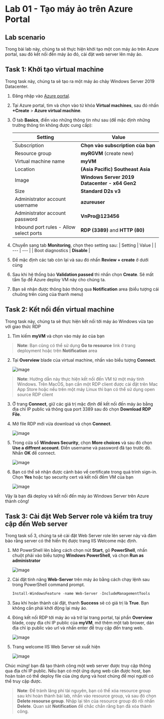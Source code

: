 # Lab 01 - Tạo máy ảo trên Azure Portal

## Lab scenario
Trong bài lab này, chúng ta sẽ thực hiện khởi tạo một con máy ảo trên Azure portal, sau đó kết nối đến máy ảo đó, cài đặt web server lên máy ảo.

## Task 1: Khởi tạo virtual machine
Trong task này, chúng ta sẽ tạo ra một máy ảo chảy Windows Server 2019 Datacenter.

1. Đăng nhập vào [Azure portal](https://portal.azure.com).

1. Tại Azure portal, tìm và chọn vào từ khóa **Virtual machines**, sau đó nhấn **+Create** > **Azure virtual machine**.

1. Ở tab **Basics**, điền vào những thông tin như sau (để mặc định những trường thông tin không được cung cấp):

    | Setting | Value |
    | --- | --- |
    | Subscription | **Chọn vào subscription của bạn** |
    | Resource group | **myRGVM** (create new) |
    | Virtual machine name  | **myVM** |
    | Location | **(Asia Pacific) Southeast Asia** |
    | Image | **Windows Server 2019 Datacenter - x64 Gen2** |
    | Size | **Standard D2s v3** |
    | Administrator account username | **azureuser** |
    | Administrator account password | **VnPro@123456** |
    | Inbound port rules - Allow select ports | **RDP (3389)** and **HTTP (80)** |

1. Chuyển sang tab **Monitoring**, chọn theo setting sau:
    | Setting | Value |
    | --- | --- |
    | Boot diagnostics | **Disable** |

1. Để mặc định các tab còn lại và sau đó nhấn **Review + create** ở dưới cùng

1. Sau khi hệ thống báo **Validation passed** thì nhấn chọn **Create**. Sẽ mất tầm 5p để Azure deploy VM này cho chúng ta.

1. Bạn sẽ nhận được thông báo thông qua **Notification** area (biểu tượng cái chuông trên cùng của thanh menu)


## Task 2: Kết nối đến virtual machine
Trong task này, chúng ta sẽ thực hiện kết nối tới máy ảo Windows vừa tạo với giao thức RDP

1. Tìm kiếm **myVM** và chọn vào máy ảo của bạn

>**Note**: Bạn cũng có thể sử dụng **Go to resource** link ở trang deployment hoặc trên **Notification** area

2. Tại **Overview** blade của virtual machine, nhấn vào biểu tượng **Connect**.

    ![image](../media/lab01.png)

>**Note**: Hướng dẫn này thực hiện kết nối đến VM từ một máy tính Windows. Trên MacOS, bạn cần một RDP client được cài đặt trên Mac App Store hoặc nếu trên một máy Linux thì bạn có thể sử dụng open source RDP client

3. Ở trang **Connect**, giữ các giá trị mặc định để kết nối đến máy ảo bằng địa chỉ IP public và thông qua port 3389 sau đó chọn **Download RDP File**.

4. Mở file RDP mới vừa download và chọn **Connect**.

    ![image](../media/lab01a.png)

5. Trong cửa sổ **Windows Security**, chọn **More choices** và sau đó chọn **Use a diffrent account**. Điền username và password đã tạo trước đó. Nhấn **OK** để connect.

    ![image](../media/lab01b.png)

6. Bạn có thể sẽ nhận được cảnh báo về certificate trong quá trình sign-in. Chọn **Yes** hoặc tạo security cert và kết nối đếm VM của bạn

    ![image](../media/lab01c.png)

Vậy là bạn đã deploy và kết nối đến máy ảo Windows Server trên Azure thành công!


## Task 3: Cài đặt Web Server role và kiểm tra truy cập đến Web server
Trong task số 3, chúng ta sẽ cài đặt Web Server role lên server này và đảm bảo rằng server có thể hiển thị được trang IIS Welcome mặc định.

1. Mở PowerShell lên bằng cách chọn nút **Start**, gõ **PowerShell**, nhấn chuột phải vào biểu tượng **Windows PowerShell**, và chọn **Run as administrator**

    ![image](../media/lab01d.png)

2. Cài đặt tính năng **Web-Server** trên máy ảo bằng cách chạy lệnh sau trong PowerShell command prompt.

   ```powershell
   Install-WindowsFeature -name Web-Server -IncludeManagementTools
   ```

3. Sau khi hoàn thành cài đặt, thanh **Success** sẽ có giá trị là **True**. Bạn không cần phải khởi động lại máy ảo.

4. Đóng kết nối RDP tới máy ảo và trở lại trang portal, tại phần **Overview** blade, copy địa chỉ IP public của **myVM**, mở thêm một tab brower, dán địa chỉ ip public vào url và nhấn enter để truy cập đến trang web.

    ![image](../media/lab01e.png)

5. Trang welcome IIS Web Server sẻ xuất hiện

    ![image](../media/lab01f.png)

Chúc mừng! bạn đã tạo thành công một web server được truy cập thông qua địa chỉ IP public. Nếu bạn có một ứng dụng web cần được host, bạn hoàn toàn có thể deploy file của ứng dụng và host chúng để mọi người có thể truy cập được.

>**Note**: Để tránh lãng phí tài nguyên, bạn có thể xóa resource group sau khi hoàn thành bài lab, nhấn vào resource group, và sau đó chọn **Delete resourse group**. Nhập lại tên của resource group đó rồi nhấn **Delete**. Quan sát **Notification** để chắc chắn rằng bạn đã xóa thành công.
